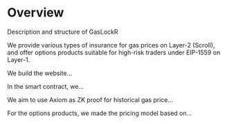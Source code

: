 # Overview
Description and structure of GasLockR

We provide various types of insurance for gas prices on Layer-2 (Scroll), and offer options products suitable for high-risk traders under EIP-1559 on Layer-1.

We build the website...

In the smart contract, we...

We aim to use Axiom as ZK proof for historical gas price...

For the options products, we made the pricing model based on...
